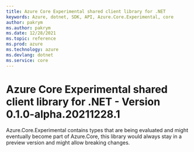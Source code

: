 ```yaml
---
title: Azure Core Experimental shared client library for .NET
keywords: Azure, dotnet, SDK, API, Azure.Core.Experimental, core
author: pakrym
ms.author: pakrym
ms.date: 12/28/2021
ms.topic: reference
ms.prod: azure
ms.technology: azure
ms.devlang: dotnet
ms.service: core
---
```

# Azure Core Experimental shared client library for .NET - Version 0.1.0-alpha.20211228.1 


Azure.Core.Experimental contains types that are being evaluated and might eventually become part of Azure.Core, this library would always stay in a preview version and might allow breaking changes.

